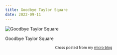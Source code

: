 ```yaml
---
title: Goodbye Taylor Square
date: 2022-09-11
---
```

![Goodbye Taylor Square](/047539495b.jpg)

<p>Goodbye Taylor Square</p>



<center><small>Cross posted from my <a href='http://micro.blog/joshnicholas'>micro blog</a></small></center>

    